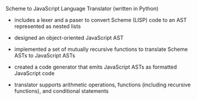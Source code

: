 Scheme to JavaScript Language Translator (written in Python)

- includes a lexer and a paser to convert Scheme (LISP) code to an AST represented as nested lists

- designed an object-oriented JavaScript AST

- implemented a set of mutually recursive functions to translate Scheme ASTs to JavaScript ASTs

- created a code generator that emits JavaScript ASTs as formatted JavaScript code

- translator supports arithmetic operations, functions (including recursive functions), and conditional statements
